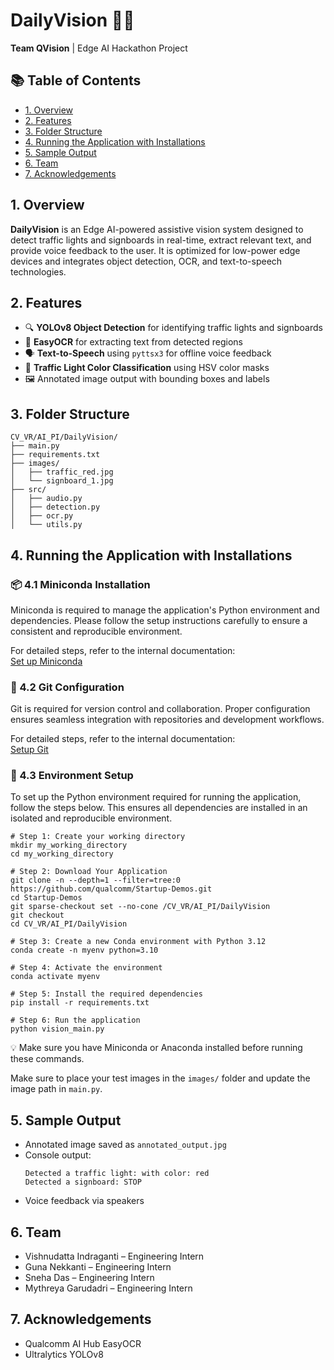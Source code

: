 
<!DOCTYPE html>
<html lang="en">
<head>
    <meta charset="UTF-8">
</head>
<body>

<h1>DailyVision 🚦🧠</h1>
<p><strong>Team QVision</strong> | Edge AI Hackathon Project</p>

<h2>📚 Table of Contents</h2>
<ul>
    <li><a href="#1-overview">1. Overview</a></li>
    <li><a href="#2-features">2. Features</a></li>
    <li><a href="#3-folder-structure">3. Folder Structure</a></li>
    <li><a href="#4-running-the-application-with-installations">4. Running the Application with Installations</a></li>
    <li><a href="#5-sample-output">5. Sample Output</a></li>
    <li><a href="#6-team">6. Team</a></li>
    <li><a href="#7-acknowledgements">7. Acknowledgements</a></li>
</ul>

<h2 id="1-overview">1. Overview</h2>
<p><strong>DailyVision</strong> is an Edge AI-powered assistive vision system designed to detect traffic lights and signboards in real-time, extract relevant text, and provide voice feedback to the user. It is optimized for low-power edge devices and integrates object detection, OCR, and text-to-speech technologies.</p>

<h2 id="2-features">2. Features</h2>
<ul>
    <li>🔍 <strong>YOLOv8 Object Detection</strong> for identifying traffic lights and signboards</li>
    <li>🧾 <strong>EasyOCR</strong> for extracting text from detected regions</li>
    <li>🗣️ <strong>Text-to-Speech</strong> using <code>pyttsx3</code> for offline voice feedback</li>
    <li>🎨 <strong>Traffic Light Color Classification</strong> using HSV color masks</li>
    <li>🖼️ Annotated image output with bounding boxes and labels</li>
</ul>

<h2 id="3-folder-structure">3. Folder Structure</h2>
<pre><code>CV_VR/AI_PI/DailyVision/
├── main.py
├── requirements.txt
├── images/
│   ├── traffic_red.jpg
│   └── signboard_1.jpg
├── src/
│   ├── audio.py
│   ├── detection.py
│   ├── ocr.py
│   └── utils.py
</code></pre>

<h2 id="4-running-the-application-with-installations">4. Running the Application with Installations</h2>

<h3>📦 4.1 Miniconda Installation</h3>
<p>Miniconda is required to manage the application's Python environment and dependencies. Please follow the setup instructions carefully to ensure a consistent and reproducible environment.</p>
<p>For detailed steps, refer to the internal documentation:<br>
<a href="../../../Hardware/Tools.md">Set up Miniconda</a></p>

<h3>🔧 4.2 Git Configuration</h3>
<p>Git is required for version control and collaboration. Proper configuration ensures seamless integration with repositories and development workflows.</p>
<p>For detailed steps, refer to the internal documentation:<br>
<a href="../../../Hardware/Tools.md">Setup Git</a></p>

<h3>🧪 4.3 Environment Setup</h3>
<p>To set up the Python environment required for running the application, follow the steps below. This ensures all dependencies are installed in an isolated and reproducible environment.</p>

<pre><code># Step 1: Create your working directory
mkdir my_working_directory
cd my_working_directory

# Step 2: Download Your Application
git clone -n --depth=1 --filter=tree:0 https://github.com/qualcomm/Startup-Demos.git
cd Startup-Demos
git sparse-checkout set --no-cone /CV_VR/AI_PI/DailyVision
git checkout
cd CV_VR/AI_PI/DailyVision

# Step 3: Create a new Conda environment with Python 3.12
conda create -n myenv python=3.10

# Step 4: Activate the environment
conda activate myenv

# Step 5: Install the required dependencies
pip install -r requirements.txt

# Step 6: Run the application
python vision_main.py
</code></pre>
<p>💡 Make sure you have Miniconda or Anaconda installed before running these commands.</p>
<p>Make sure to place your test images in the <code>images/</code> folder and update the image path in <code>main.py</code>.</p>

<h2 id="5-sample-output">5. Sample Output</h2>
<ul>
    <li>Annotated image saved as <code>annotated_output.jpg</code></li>
    <li>Console output:
        <pre><code>Detected a traffic light: with color: red
Detected a signboard: STOP</code></pre>
    </li>
    <li>Voice feedback via speakers</li>
</ul>

<h2 id="6-team">6. Team</h2>
<ul>
    <li>Vishnudatta Indraganti – Engineering Intern</li>
    <li>Guna Nekkanti – Engineering Intern</li>
    <li>Sneha Das – Engineering Intern</li>
    <li>Mythreya Garudadri – Engineering Intern</li>
</ul>

<h2 id="7-acknowledgements">7. Acknowledgements</h2>
<ul>
    <li>Qualcomm AI Hub EasyOCR</li>
    <li>Ultralytics YOLOv8</li>
</ul>

</body>
</html>
